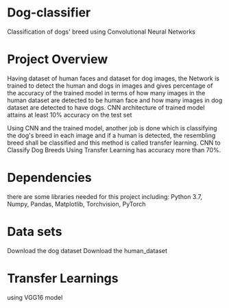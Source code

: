 # Dog-classifier
Classification of dogs' breed using Convolutional Neural Networks
 # Project Overview
Having dataset of human faces and dataset for dog images, the Network is trained to detect the human and dogs in images and gives percentage of the accuracy of the trained model in terms of how many images in the human dataset are detected to be human face and how many images in dog dataset are detected to have dogs. CNN architecture of trained model attains at least 10% accuracy on the test set

Using CNN and the trained model, another job is done which is classifying the dog's breed in each image and if a human is detected, the resembling breed shall be classified and this method is called transfer learning. CNN to Classify Dog Breeds Using Transfer Learning has accuracy more than 70%.

# Dependencies
there are some libraries needed for this project including: 
Python 3.7, Numpy, Pandas, Matplotlib, Torchvision, PyTorch

# Data sets
Download the dog dataset
Download the human_dataset

# Transfer Learnings
using VGG16 model
